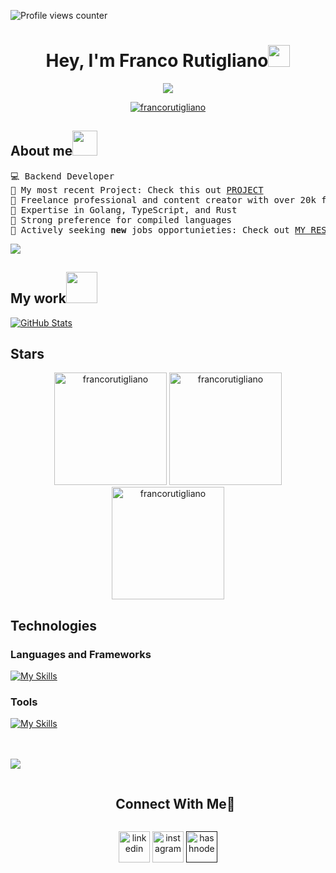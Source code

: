 
![Profile views counter](https://komarev.com/ghpvc/?username=FrancoRutigliano&&style=flat-square)

<h1 align="center">Hey, I'm Franco Rutigliano<img src="https://media.giphy.com/media/hvRJCLFzcasrR4ia7z/giphy.gif" width="35"></h1>
<p align="center">
  <a href="https://github.com/DenverCoder1/readme-typing-svg"><img src="https://readme-typing-svg.herokuapp.com?font=Time+New+Roman&color=%2336BCF7&size=25&center=true&vCenter=true&width=600&height=100&lines=Welcome+to+my+Github;Backend+Developer"></a>
</p> 


<p align="center"> <a href="https://github.com/ryo-ma/github-profile-trophy"><img src="https://github-profile-trophy.vercel.app/?username=francorutigliano&theme=tokyonight" alt="francorutigliano" /></a> </p>


<h2 align="left">About me<img height="40" src="https://emoji.gg/assets/emoji/7333-parrotdance.gif"></h2>
<pre>
💻 Backend Developer
📝 My most recent Project: Check this out <a href="https://github.com/FrancoRutigliano/L-athelier-back/" target="_blank">PROJECT</a>
🔭 Freelance professional and content creator with over 20k followers on Instagram
🌟 Expertise in Golang, TypeScript, and Rust
🚩 Strong preference for compiled languages
🤔 Actively seeking <b>new</b> jobs opportunieties: Check out <a href="https://drive.google.com/file/d/1TgXhBdsbI3fdId2Q2OBeB6mIMFmFMNFc/view?usp=sharing" target="_blank">MY RESUME.</a>
</pre>


<!--horizontal divider(gradiant)-->
<img src="https://user-images.githubusercontent.com/73097560/115834477-dbab4500-a447-11eb-908a-139a6edaec5c.gif">

<h2 align="left">My work<img src = "https://github.com/7oSkaaa/7oSkaaa/blob/main/Images/OS.gif?raw=true" width=50px></h2>

<div>
  <p align="left">
	<a href="https://github.com/FrancoRutigliano/L-athelier-back">
      		<img src="https://github-readme-stats.vercel.app/api/pin/?username=francorutigliano&repo=L-athelier-back&theme=tokyonight" alt="GitHub Stats" />
  	</a>
  </p>
</div>

<h2 align="left">Stars</h2> 

<div align="center">
  <img height="180em" src="https://github-readme-stats.vercel.app/api/top-langs/?username=francorutigliano&layout=compact&theme=tokyonight" alt="francorutigliano" />
  <img height="180em" src="https://github-readme-stats.vercel.app/api?username=francorutigliano&show_icons=true&locale=en&theme=tokyonight" alt="francorutigliano" />
  <img height="180em" src="https://github-readme-streak-stats.herokuapp.com/?user=francorutigliano&theme=tokyonight" alt="francorutigliano" />
</div>


<h2 align="left">Technologies</h2> 

### Languages and Frameworks
[![My Skills](https://skillicons.dev/icons?i=go,nodejs,nestjs,rust,ts,js)](https://skillicons.dev)

### Tools
[![My Skills](https://skillicons.dev/icons?i=docker,git,graphql,mongodb,mysql,postgres,postman,redis,sequelize,aws,bash)](https://skillicons.dev)


<br>  
<br/>  


<!--horizontal divider(gradiant)-->
<img src="https://user-images.githubusercontent.com/73097560/115834477-dbab4500-a447-11eb-908a-139a6edaec5c.gif">

<div id="user-content-toc">
  <ul align="center">
    <summary><h2 style="display: inline-block">Connect With Me🤝</h2></summary>
  </ul>
</div>

<!--icons and links-->
<p align="center">
<a href="https://www.linkedin.com/in/francorutigliano/" target="blank"><img align="center" src="https://user-images.githubusercontent.com/88904952/234979284-68c11d7f-1acc-4f0c-ac78-044e1037d7b0.png" alt="linkedin" height="50" width="50" /></a>
<a href="https://www.instagram.com/francorutiglianook/" target="blank"><img align="center" src="https://user-images.githubusercontent.com/88904952/234981169-2dd1e58f-4b7e-468c-8213-034ba62156c3.png" alt="instagram" height="50" width="50" /></a>
<a href="" target="blank"><img align="center" src="https://user-images.githubusercontent.com/88904952/234982196-562aea17-5532-4550-8c08-1c7cb994a541.png" alt="hashnode" height="50" width="50" /></a>  
</p>
